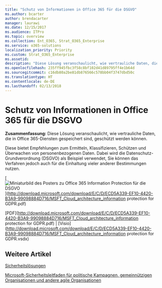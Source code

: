 ```yaml
---
title: "Schutz von Informationen in Office 365 für die DSGVO"
ms.author: bcarter
author: brendacarter
manager: laurawi
ms.date: 12/15/2017
ms.audience: ITPro
ms.topic: overview
ms.collection: Ent_O365, Strat_O365_Enterprise
ms.service: o365-solutions
localization_priority: Priority
ms.custom: Strat_O365_Enterprise
ms.assetid: 
description: "Diese Lösung veranschaulicht, wie vertrauliche Daten, die in Office 365-Diensten gespeichert sind, geschützt werden können."
ms.openlocfilehash: 235ff945fbc3f58c8bf102d41d89795ff4e1b64d
ms.sourcegitcommit: c16db80a2be81db876566c578bb04f3747dbd50c
ms.translationtype: HT
ms.contentlocale: de-DE
ms.lasthandoff: 02/13/2018
---
```

# <a name="office-365-information-protection-for-gdpr"></a>Schutz von Informationen in Office 365 für die DSGVO

 **Zusammenfassung:** Diese Lösung veranschaulicht, wie vertrauliche Daten, die in Office 365-Diensten gespeichert sind, geschützt werden können.
  
Diese bietet Empfehlungen zum Ermitteln, Klassifizieren, Schützen und Überwachen von personenbezogenen Daten. Dabei wird die Datenschutz-Grundverordnung (DSGVO) als Beispiel verwendet, Sie können das Verfahren jedoch auch für die Einhaltung vieler anderer Bestimmungen nutzen.

[![Miniaturbild des Posters zu Office 365 Information Protection für die DSGVO](images/InfoProtectGDPR_Poster/o365infoprotectforgdpr_thumb.png)](http://download.microsoft.com/download/E/C/D/ECD5A339-EF10-4420-B3A9-99098884D716/MSFT_Cloud_architecture_information protection for GDPR.pdf)
  
[PDF](http://download.microsoft.com/download/E/C/D/ECD5A339-EF10-4420-B3A9-99098884D716/MSFT_Cloud_architecture_information protection for GDPR.pdf)  | [Visio](http://download.microsoft.com/download/E/C/D/ECD5A339-EF10-4420-B3A9-99098884D716/MSFT_Cloud_architecture_information protection for GDPR.vsdx)
  

## <a name="see-also"></a>Weitere Artikel

[Sicherheitslösungen](security-solutions.md)
  
[Microsoft-Sicherheitsleitfaden für politische Kampagnen, gemeinnützigen Organisationen und andere agile Organisationen](microsoft-security-guidance-for-political-campaigns-nonprofits-and-other-agile-o.md)





